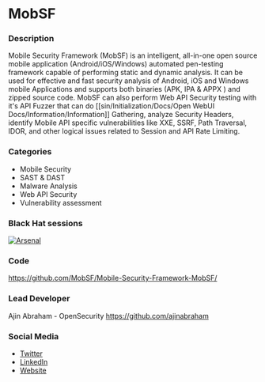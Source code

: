 # MobSF

### Description
Mobile Security Framework (MobSF) is an intelligent, all-in-one open source mobile application (Android/iOS/Windows) automated pen-testing framework capable of performing static and dynamic analysis. It can be used for effective and fast security analysis of Android, iOS and Windows mobile Applications and supports both binaries (APK, IPA & APPX ) and zipped source code. MobSF can also perform Web API Security testing with it's API Fuzzer that can do [[sin/Initialization/Docs/Open WebUI Docs/Information/Information]] Gathering, analyze Security Headers, identify Mobile API specific vulnerabilities like XXE, SSRF, Path Traversal, IDOR, and other logical issues related to Session and API Rate Limiting.

### Categories
* Mobile Security
* SAST & DAST
* Malware Analysis
* Web API Security
* Vulnerability assessment

### Black Hat sessions

[![Arsenal](https://rawgit.com/toolswatch/badges/master/arsenal/asia/2015.svg)](https://www.toolswatch.org/2015/03/black-hat-asia-2015-arsenal-speaker-list/)

 
### Code 
https://github.com/MobSF/Mobile-Security-Framework-MobSF/

### Lead Developer
 Ajin Abraham - OpenSecurity https://github.com/ajinabraham

### Social Media 
* [Twitter](https://twitter.com/ajinabraham)
* [LinkedIn](https://in.linkedin.com/in/ajinabraham)
* [Website](https://ajinabraham.com/)
        
              
